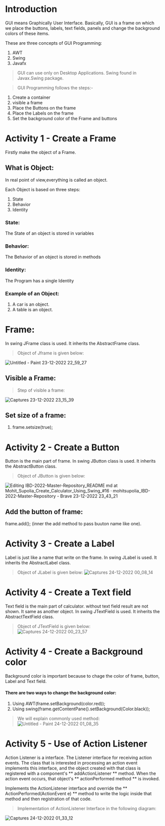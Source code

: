 # Introduction
GUI means Graphically User Interface. Basically, GUI is a frame on which we place the buttons, labels, text fields, panels and change the background colors of these items.

These are three concepts of GUI Programming:
1. AWT 
2. Swing 
3. Javafx 

>GUI can use only on Desktop Applications. Swing found in Javax.Swing package. 

> GUI Programming follows the steps:- 
1. Create a container
2. visible a frame
3. Place the Buttons on the frame
4. Place the Labels on the frame
5. Set the background color of the Frame and buttons

# Activity 1 - Create a Frame
Firstly make the object of a Frame.
## What is Object:
In real point of view,everything is called an object.

Each Object is based on three steps:
1. State
2. Behavior
3. Identity

### State:
The State of an object is stored in variables

### Behavior:
The Behavior of an object is stored in methods

### Identity:
The Program has a single Identity

### Example of an Object:
1. A car is an object.
2. A table is an object.

# Frame:
In swing JFrame class is used. It inherits the AbstractFrame class. 
> Object of Jframe is given below:

![Untitled - Paint 23-12-2022 22_59_27](https://user-images.githubusercontent.com/104218088/209376726-f8ecb07f-b865-42e8-b3c6-7e44d0037d04.png)

## Visible a Frame:
> Step of visible a frame:

![Captures 23-12-2022 23_15_39](https://user-images.githubusercontent.com/104218088/209391488-b274b44f-bab0-4dae-88ed-7732ade998bb.png)


## Set size of a frame:
1. frame.setsize(true);

# Activity 2 - Create a Button
Button is the main part of frame. In swing JButton class is used. It inherits the AbstractButton class. 
>Object of JButton is given below: 

![Editing IBD-2022-Master-Repository_README md at Mohit_Supolia_Create_Calculator_Using_Swing_#16 · mohitsupolia_IBD-2022-Master-Repository - Brave 23-12-2022 23_43_21](https://user-images.githubusercontent.com/104218088/209391376-f992900e-3cda-4503-b022-423d3a27ccc7.png)

## Add the button of frame: 
frame.add(); (inner the add method to pass buuton name like one).

# Activity 3 - Create a Label
Label is just like a name that write on the frame. In swing JLabel is used. It inherits the AbstractLabel class. 
>Object of JLabel is given below:
![Captures 24-12-2022 00_08_14](https://user-images.githubusercontent.com/104218088/209392815-a5bdddac-cd83-4e7c-aaba-75031736b3c3.png)

# Activity 4 - Create a Text field
Text field is the main part of calculator. without text field result are not shown. It same as another object. In swing JTextField is used. It inherits the AbstractTextField class.
>Object of JTextField is given below:
![Captures 24-12-2022 00_23_57](https://user-images.githubusercontent.com/104218088/209394293-210cd30b-92ef-4802-ba01-d3c4697d95bd.png)

# Activity 4 - Create a Background color
Background color is important because to chage the color of frame, button, Label and Text field. 
#### There are two ways to change the background color: 
1. Using AWT(frame.setBackground(color.red));
2. Using swing(frame.getContentPane().setBackground(Color.black));

> We will explain commonly used method:
![Untitled - Paint 24-12-2022 01_08_35](https://user-images.githubusercontent.com/104218088/209399153-76b2113c-6f63-49d1-8c4b-8e37b635936c.png)

# Activity 5 - Use of Action Listener
Action Listener is a interface. The Listener interface for receiving action events. The class that is interested in processing an action event implements this interface, and the object created with that class is registered with a component's ** addActionListener ** method. When the action event occurs, that object's ** actionPerformed method ** is invoked. 

Implements the ActionListener interface and override the ** ActionPerformed(ActionEvent e) ** method to write the logic inside that method and then registration of that code.  
> Implementation of ActionListener Interface in the following diagram:

![Captures 24-12-2022 01_33_12](https://user-images.githubusercontent.com/104218088/209401098-54da3f83-68d0-4d0b-9efc-d16bf8f07450.png)
